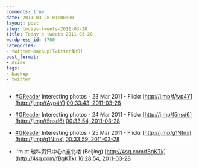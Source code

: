 ```yaml
---
comments: true
date: 2011-03-28 01:00:00
layout: post
slug: todays-tweets-2011-03-28
title: Today's tweets 2011-03-28
wordpress_id: 1700
categories:
- twitter-backup[Twitter备份]
post_format:
- Aside
tags:
- backup
- twitter
---
```





  * [#GReader](http://search.twitter.com/search?q=%23GReader) Interesting photos - 23 Mar 2011 - Flickr [http://j.mp/fAyp4Y](http://j.mp/fAyp4Y) [00:33:43, 2011-03-28](http://twitter.com/gfrog/statuses/52045644864565248)





  * [#GReader](http://search.twitter.com/search?q=%23GReader) Interesting photos - 24 Mar 2011 - Flickr [http://j.mp/f5nsd6](http://j.mp/f5nsd6) [00:33:54, 2011-03-28](http://twitter.com/gfrog/statuses/52045692566384640)





  * [#GReader](http://search.twitter.com/search?q=%23GReader) Interesting photos - 25 Mar 2011 - Flickr [http://j.mp/g1Ntnx](http://j.mp/g1Ntnx) [00:33:59, 2011-03-28](http://twitter.com/gfrog/statuses/52045710870331392)





  * I'm at 融科资讯中心c座北楼 (Beijing) [http://4sq.com/fBgKTk](http://4sq.com/fBgKTk) [16:28:54, 2011-03-28](http://twitter.com/gfrog/statuses/52286024738553857)





